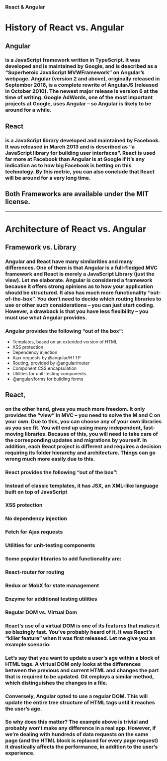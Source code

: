 ### React & Angular

# History of React vs. Angular

## Angular
### is a JavaScript framework written in TypeScript. It was developed and is maintained by Google, and is described as a “Superheroic JavaScript MVWFramework” on Angular’s webpage. Angular (version 2 and above), originally released in September 2016, is a complete rewrite of AngularJS (released in October 2010). The newest major release is version 6 at the time of writing. Google AdWords, one of the most important projects at Google, uses Angular – so Angular is likely to be around for a while.

## React 
### is a JavaScript library developed and maintained by Facebook. It was released in March 2013 and is described as “a JavaScript library for building user interfaces”. React is used far more at Facebook than Angular is at Google if it’s any indication as to how big Facebook is betting on this technology. By this metric, you can also conclude that React will be around for a very long time.


## Both Frameworks are available under the MIT license.
---

# Architecture of React vs. Angular
## Framework vs. Library
### Angular and React have many similarities and many differences. One of them is that Angular is a full-fledged MVC framework and React is merely a JavaScript Library (just the view). Let me elaborate. Angular is considered a framework because it offers strong opinions as to how your application should be structured. It also has much more functionality “out-of-the-box”. You don’t need to decide which routing libraries to use or other such considerations – you can just start coding. However, a drawback is that you have less flexibility – you must use what Angular provides.

### Angular provides the following “out of the box”:

* Templates, based on an extended version of HTML
* XSS protection
* Dependency injection
* Ajax requests by @angular/HTTP
* Routing, provided by @angular/router
* Component CSS encapsulation
* Utilities for unit-testing components.
* @angular/forms for building forms
## React,
### on the other hand, gives you much more freedom. It only provides the “view” in MVC – you need to solve the M and C on your own. Due to this, you can choose any of your own libraries as you see fit. You will end up using many independent, fast-moving libraries. Because of this, you will need to take care of the corresponding updates and migrations by yourself. In addition, each React project is different and requires a decision requiring its folder hierarchy and architecture. Things can go wrong much more easily due to this.

### React provides the following “out of the box”:

### Instead of classic templates, it has JSX, an XML-like language built on top of JavaScript
### XSS protection
### No dependency injection
### Fetch for Ajax requests
### Utilities for unit-testing components
### Some popular libraries to add functionality are:

### React-router for routing
### Redux or MobX for state management
### Enzyme for additional testing utilities
### Regular DOM vs. Virtual Dom
### React’s use of a virtual DOM is one of its features that makes it so blazingly fast. You’ve probably heard of it. It was React’s “killer feature” when it was first released. Let me give you an example scenario:

### Let’s say that you want to update a user’s age within a block of HTML tags. A virtual DOM only looks at the differences between the previous and current HTML and changes the part that is required to be updated. Git employs a similar method, which distinguishes the changes in a file.

### Conversely, Angular opted to use a regular DOM. This will update the entire tree structure of HTML tags until it reaches the user’s age.

### So why does this matter? The example above is trivial and probably won’t make any difference in a real app. However, if we’re dealing with hundreds of data requests on the same page (and the HTML block is replaced for every page request) it drastically affects the performance, in addition to the user’s experience.
